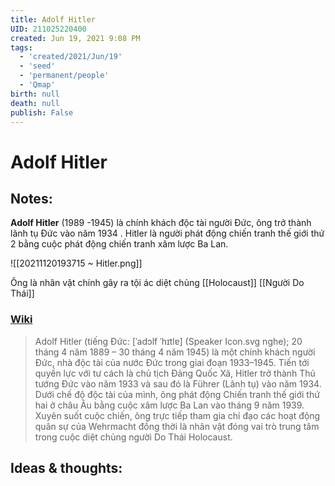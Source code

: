 ```yaml
---
title: Adolf Hitler
UID: 211025220400
created: Jun 19, 2021 9:08 PM
tags:
  - 'created/2021/Jun/19'
  - 'seed'
  - 'permanent/people'
  - 'Qmap'
birth: null
death: null
publish: False
---
```

# Adolf Hitler

## Notes:
**Adolf Hitler** (1989 -1945) là chính khách độc tài người Đức, ông trở thành lãnh tụ Đức vào năm 1934 . Hitler là người phát động chiến tranh thế giới thứ 2 bằng cuộc phát động chiến tranh xâm lược Ba Lan.

![[20211120193715 ~ Hitler.png]]

Ông là nhân vật chính gây ra tội ác diệt chủng [[Holocaust]] [[Người Do Thái]]

### [Wiki](https://vi.wikipedia.org/wiki/Adolf_Hitler) 
> Adolf Hitler (tiếng Đức: [ˈadɔlf ˈhɪtlɐ] (Speaker Icon.svg nghe); 20 tháng 4 năm 1889 – 30 tháng 4 năm 1945) là một chính khách người Đức, nhà độc tài của nước Đức trong giai đoạn 1933–1945. Tiến tới quyền lực với tư cách là chủ tịch Đảng Quốc Xã, Hitler trở thành Thủ tướng Đức vào năm 1933 và sau đó là Führer (Lãnh tụ) vào năm 1934. Dưới chế độ độc tài của mình, ông phát động Chiến tranh thế giới thứ hai ở châu Âu bằng cuộc xâm lược Ba Lan vào tháng 9 năm 1939. Xuyên suốt cuộc chiến, ông trực tiếp tham gia chỉ đạo các hoạt động quân sự của Wehrmacht đồng thời là nhân vật đóng vai trò trung tâm trong cuộc diệt chủng người Do Thái Holocaust.


## Ideas & thoughts:
